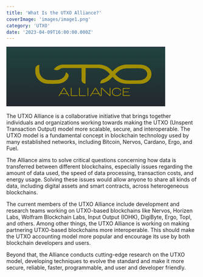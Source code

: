 ```yaml
---
title: 'What Is the UTXO Alliance?'
coverImage: 'images/image1.png'
category: 'UTXO'
date: '2023-04-09T16:00:00.000Z'
---
```


![alt_text](images/image2.png 'image_tooltip')

The UTXO Alliance is a collaborative initiative that brings together individuals and organizations working towards making the UTXO (Unspent Transaction Output) model more scalable, secure, and interoperable. The UTXO model is a fundamental concept in blockchain technology used by many established networks, including Bitcoin, Nervos, Cardano, Ergo, and Fuel.

The Alliance aims to solve critical questions concerning how data is transferred between different blockchains, especially issues regarding the amount of data used, the speed of data processing, transaction costs, and energy usage. Solving these issues would allow anyone to share all kinds of data, including digital assets and smart contracts, across heterogeneous blockchains.

The current members of the UTXO Alliance include development and research teams working on UTXO-based blockchains like Nervos, Horizen Labs, Wolfram Blockchain Labs, Input Output (IOHK), DigiByte, Ergo, Topl, and others. Among other things, the UTXO Alliance is working on making partnering UTXO-based blockchains more interoperable. This should make the UTXO accounting model more popular and encourage its use by both blockchain developers and users.

Beyond that, the Alliance conducts cutting-edge research on the UTXO model, developing techniques to evolve the standard and make it more secure, reliable, faster, programmable, and user and developer friendly.
